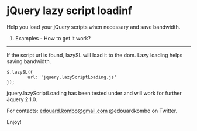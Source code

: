 jQuery lazy script loadinf
============================

Help you load your jQuery scripts when necessary and save bandwidth.

1) Examples - How to get it work?
---------------------------------

If the script url is found, lazySL will load it to the dom.
Lazy loading helps saving bandwidth.

    $.lazySL({
            url: 'jquery.lazyScriptLoading.js'
    });


jquery.lazyScriptLoading has been tested under and will work for further Jquery 2.1.0.

For contacts:
edouard.kombo@gmail.com
@edouardkombo on Twitter.

Enjoy!